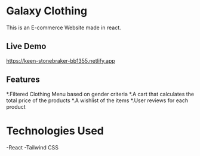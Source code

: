 # Galaxy Clothing

This is an E-commerce Website made in react.

## Live Demo

https://keen-stonebraker-bb1355.netlify.app

## Features

*.Filtered Clothing Menu based on gender criteria
*.A cart that calculates the total price of the products
*.A wishlist of the items
*.User reviews for each product

# Technologies Used

-React
-Tailwind CSS
